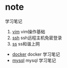 # note
学习笔记

1. [vim](vim.md) vim操作基础
2. [ssh](ssh-free.md) ssh远程主机免密登录
3. [ss](ss.md) ss和谐上网

* [docker](docker) docker 学习笔记
* [mysql](mysql) mysql 学习笔记